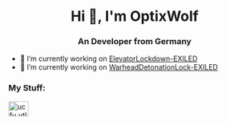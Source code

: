 <h1 align="center">Hi 👋, I'm OptixWolf</h1>
<h3 align="center">An Developer from Germany</h3>

- 🔭 I’m currently working on [ElevatorLockdown-EXILED](https://github.com/OptixWolf/ElevatorLockdown-EXILED)
- 🔭 I’m currently working on [WarheadDetonationLock-EXILED](https://github.com/OptixWolf/WarheadDetonationLock-EXILED)

<h3 align="left">My Stuff:</h3>
<p align="left">
<a href="https://www.youtube.com/channel/UCfU_vTlfdNQHZuR8g-TdG3w" target="blank"><img align="center" src="https://raw.githubusercontent.com/rahuldkjain/github-profile-readme-generator/master/src/images/icons/Social/youtube.svg" alt="ucfu_vtlfdnqhzur8g-tdg3w" height="30" width="40" /></a>
</p>
